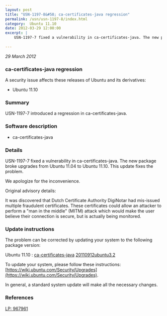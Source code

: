 ```yaml
---
layout: post
title: "USN-1197-8&#58; ca-certificates-java regression"
permalink: /usn/usn-1197-8/index.html
category:  Ubuntu 11.10
date: 2012-03-29 12:00:00
excerpt: |
    USN-1197-7 fixed a vulnerability in ca-certificates-java. The new package broke upgrades from Ubuntu 11.04 to Ubuntu 11.10. This update fixes the problem.
    
--- 
```

 
 

*29 March 2012*

### ca-certificates-java regression

A security issue affects these releases of Ubuntu and its derivatives:

* Ubuntu 11.10

### Summary

USN-1197-7 introduced a regression in ca-certificates-java. 

### Software description

* ca-certificates-java 

### Details

USN-1197-7 fixed a vulnerability in ca-certificates-java. The new package broke upgrades from Ubuntu 11.04 to Ubuntu 11.10. This update fixes the problem.

We apologize for the inconvenience.

Original advisory details:

 It was discovered that Dutch Certificate Authority DigiNotar had mis-issued multiple fraudulent certificates. These certificates could allow an attacker to perform a &quot;man in the middle&quot; (MITM) attack which would make the user believe their connection is secure, but is actually being monitored. 

### Update instructions

The problem can be corrected by updating your system to the following package version:

Ubuntu 11.10
 : [ca-certificates-java](https://launchpad.net/ubuntu/+source/ca-certificates-java) <span> [20110912ubuntu3.2](https://launchpad.net/ubuntu/+source/ca-certificates-java/20110912ubuntu3.2) </span> 

To update your system, please follow these instructions: [https://wiki.ubuntu.com/Security/Upgrades](https://wiki.ubuntu.com/Security/Upgrades).

In general, a standard system update will make all the necessary changes. 

### References

 
 [LP: 967961](https://launchpad.net/bugs/967961)
 

